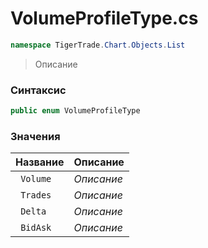 
# VolumeProfileType.cs
```csharp
namespace TigerTrade.Chart.Objects.List
```



> Описание

### Синтаксис
```csharp
public enum VolumeProfileType
```


### Значения
| Название | Описание |
| --- | --- |
| ` Volume` | *Описание* |
| ` Trades` | *Описание* |
| ` Delta` | *Описание* |
| ` BidAsk` | *Описание* |



